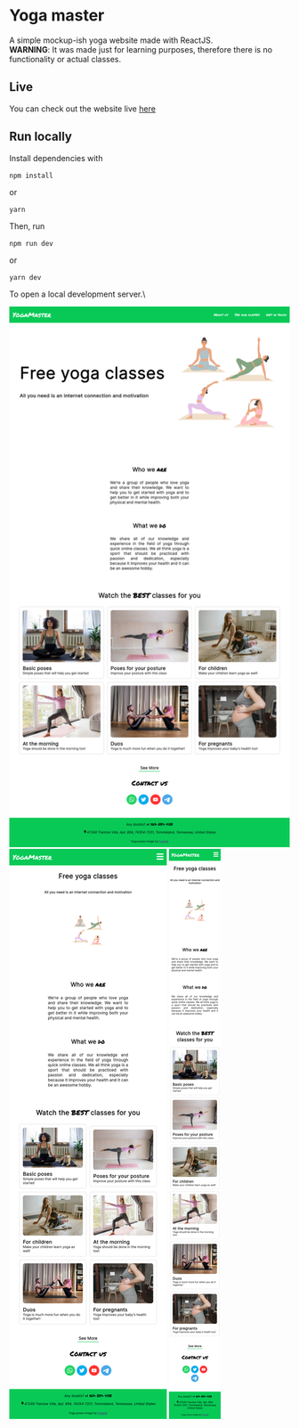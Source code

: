 # Yoga master

A simple mockup-ish yoga website made with ReactJS.\
**WARNING**: It was made just for learning purposes, therefore there is no functionality or actual classes.

## Live
You can check out the website live [here](https://yoga-master.vercel.app/) 

## Run locally
Install dependencies with
```
npm install
```
or
```
yarn
```

Then, run
```
npm run dev
```
or
```
yarn dev
```

To open a local development server.\

![Yoga master on a large screen](screenshot-lg.png)
![Yoga master on a medium-sized screen](screenshot-md.png)
![Yoga master on a small screen](screenshot-sm.png)
